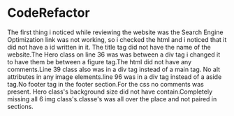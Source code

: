 # CodeRefactor
The first thing i noticed while reviewing the website was the Search Engine Optimization link was not working, so i checked the html and i noticed that it did not have a id written in it.
The title tag did not have the name of the website.The Hero class on line 36 was was between a div tag i changed it to have them be between a figure tag.The html did not have any comments.Line 39 class also was in a div tag instead of a main tag.
No alt attributes in any image elements.line 96 was in a div tag instead of a aside tag.No footer tag in the footer section.For the css no comments was present.
Hero class's background size did not have contain.Completely missing all 6 img class's.classe's was all over the place and not paired in sections.
